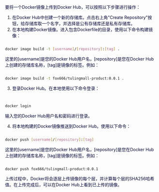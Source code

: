 <font style="color:rgb(5, 7, 59);background-color:rgb(253, 253, 254);">要将一个Docker镜像上传到Docker Hub，可以按照以下步骤进行操作：</font>

1. <font style="color:rgb(5, 7, 59);background-color:rgb(253, 253, 254);">在Docker Hub中创建一个新的存储库。点击右上角"Create Repository"按钮，给存储库取一个名字，并选择是公有存储库还是私有存储库。</font>
2. <font style="color:rgb(5, 7, 59);background-color:rgb(253, 253, 254);">在本地构建Docker镜像。进入包含Dockerfile的目录，使用以下命令构建镜像：</font>

```bash

docker image build -t [username]/[repository]:[tag] .
```

<font style="color:rgb(5, 7, 59);background-color:rgb(253, 253, 254);">这里的</font><font style="color:rgb(5, 7, 59);background-color:rgb(253, 253, 254);">[username]</font><font style="color:rgb(5, 7, 59);background-color:rgb(253, 253, 254);">是您的Docker Hub用户名，</font><font style="color:rgb(5, 7, 59);background-color:rgb(253, 253, 254);">[repository]</font><font style="color:rgb(5, 7, 59);background-color:rgb(253, 253, 254);">是您在Docker Hub上创建的存储库名称，</font><font style="color:rgb(5, 7, 59);background-color:rgb(253, 253, 254);">[tag]</font><font style="color:rgb(5, 7, 59);background-color:rgb(253, 253, 254);">是镜像的标签。例如：</font>

```bash

docker image build -t fox666/tulingmall-product:0.0.1 .
```

3. <font style="color:rgb(5, 7, 59);background-color:rgb(253, 253, 254);">登录Docker Hub。在本地使用以下命令登录：</font>

```bash


docker login
```

<font style="color:rgb(5, 7, 59);background-color:rgb(253, 253, 254);">输入您的Docker Hub用户名和密码进行登录。</font>

4. <font style="color:rgb(5, 7, 59);background-color:rgb(253, 253, 254);">将本地构建的Docker镜像推送到Docker Hub。使用以下命令：</font>

```bash

docker push [username]/[repository]:[tag]
```

<font style="color:rgb(5, 7, 59);background-color:rgb(253, 253, 254);">这里的</font><font style="color:rgb(5, 7, 59);background-color:rgb(253, 253, 254);">[username]</font><font style="color:rgb(5, 7, 59);background-color:rgb(253, 253, 254);">是您的Docker Hub用户名，</font><font style="color:rgb(5, 7, 59);background-color:rgb(253, 253, 254);">[repository]</font><font style="color:rgb(5, 7, 59);background-color:rgb(253, 253, 254);">是您在Docker Hub上创建的存储库名称，</font><font style="color:rgb(5, 7, 59);background-color:rgb(253, 253, 254);">[tag]</font><font style="color:rgb(5, 7, 59);background-color:rgb(253, 253, 254);">是镜像的标签。例如：</font>

```bash

docker push fox666/tulingmall-product:0.0.1
```

<font style="color:rgb(5, 7, 59);background-color:rgb(253, 253, 254);">上传过程中，Docker将会逐层上传镜像的每个层，并计算每个层的SHA256哈希值。在上传完成后，可以在Docker Hub上看到已上传的镜像。</font>

